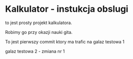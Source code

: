 # Kalkulator - instukcja obslugi

to jest prosty projekt kalkulatora.

Robimy go przy okazji nauki gita.

To jest pierwszy commit ktory ma trafic na galaz testowa 1

galaz testowa 2 - zmiana nr 1